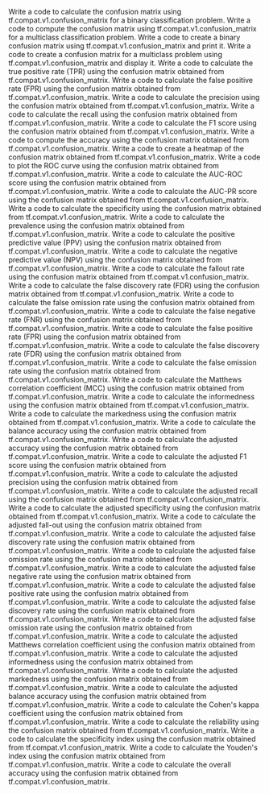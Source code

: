 Write a code to calculate the confusion matrix using tf.compat.v1.confusion_matrix for a binary classification problem.
Write a code to compute the confusion matrix using tf.compat.v1.confusion_matrix for a multiclass classification problem.
Write a code to create a binary confusion matrix using tf.compat.v1.confusion_matrix and print it.
Write a code to create a confusion matrix for a multiclass problem using tf.compat.v1.confusion_matrix and display it.
Write a code to calculate the true positive rate (TPR) using the confusion matrix obtained from tf.compat.v1.confusion_matrix.
Write a code to calculate the false positive rate (FPR) using the confusion matrix obtained from tf.compat.v1.confusion_matrix.
Write a code to calculate the precision using the confusion matrix obtained from tf.compat.v1.confusion_matrix.
Write a code to calculate the recall using the confusion matrix obtained from tf.compat.v1.confusion_matrix.
Write a code to calculate the F1 score using the confusion matrix obtained from tf.compat.v1.confusion_matrix.
Write a code to compute the accuracy using the confusion matrix obtained from tf.compat.v1.confusion_matrix.
Write a code to create a heatmap of the confusion matrix obtained from tf.compat.v1.confusion_matrix.
Write a code to plot the ROC curve using the confusion matrix obtained from tf.compat.v1.confusion_matrix.
Write a code to calculate the AUC-ROC score using the confusion matrix obtained from tf.compat.v1.confusion_matrix.
Write a code to calculate the AUC-PR score using the confusion matrix obtained from tf.compat.v1.confusion_matrix.
Write a code to calculate the specificity using the confusion matrix obtained from tf.compat.v1.confusion_matrix.
Write a code to calculate the prevalence using the confusion matrix obtained from tf.compat.v1.confusion_matrix.
Write a code to calculate the positive predictive value (PPV) using the confusion matrix obtained from tf.compat.v1.confusion_matrix.
Write a code to calculate the negative predictive value (NPV) using the confusion matrix obtained from tf.compat.v1.confusion_matrix.
Write a code to calculate the fallout rate using the confusion matrix obtained from tf.compat.v1.confusion_matrix.
Write a code to calculate the false discovery rate (FDR) using the confusion matrix obtained from tf.compat.v1.confusion_matrix.
Write a code to calculate the false omission rate using the confusion matrix obtained from tf.compat.v1.confusion_matrix.
Write a code to calculate the false negative rate (FNR) using the confusion matrix obtained from tf.compat.v1.confusion_matrix.
Write a code to calculate the false positive rate (FPR) using the confusion matrix obtained from tf.compat.v1.confusion_matrix.
Write a code to calculate the false discovery rate (FDR) using the confusion matrix obtained from tf.compat.v1.confusion_matrix.
Write a code to calculate the false omission rate using the confusion matrix obtained from tf.compat.v1.confusion_matrix.
Write a code to calculate the Matthews correlation coefficient (MCC) using the confusion matrix obtained from tf.compat.v1.confusion_matrix.
Write a code to calculate the informedness using the confusion matrix obtained from tf.compat.v1.confusion_matrix.
Write a code to calculate the markedness using the confusion matrix obtained from tf.compat.v1.confusion_matrix.
Write a code to calculate the balance accuracy using the confusion matrix obtained from tf.compat.v1.confusion_matrix.
Write a code to calculate the adjusted accuracy using the confusion matrix obtained from tf.compat.v1.confusion_matrix.
Write a code to calculate the adjusted F1 score using the confusion matrix obtained from tf.compat.v1.confusion_matrix.
Write a code to calculate the adjusted precision using the confusion matrix obtained from tf.compat.v1.confusion_matrix.
Write a code to calculate the adjusted recall using the confusion matrix obtained from tf.compat.v1.confusion_matrix.
Write a code to calculate the adjusted specificity using the confusion matrix obtained from tf.compat.v1.confusion_matrix.
Write a code to calculate the adjusted fall-out using the confusion matrix obtained from tf.compat.v1.confusion_matrix.
Write a code to calculate the adjusted false discovery rate using the confusion matrix obtained from tf.compat.v1.confusion_matrix.
Write a code to calculate the adjusted false omission rate using the confusion matrix obtained from tf.compat.v1.confusion_matrix.
Write a code to calculate the adjusted false negative rate using the confusion matrix obtained from tf.compat.v1.confusion_matrix.
Write a code to calculate the adjusted false positive rate using the confusion matrix obtained from tf.compat.v1.confusion_matrix.
Write a code to calculate the adjusted false discovery rate using the confusion matrix obtained from tf.compat.v1.confusion_matrix.
Write a code to calculate the adjusted false omission rate using the confusion matrix obtained from tf.compat.v1.confusion_matrix.
Write a code to calculate the adjusted Matthews correlation coefficient using the confusion matrix obtained from tf.compat.v1.confusion_matrix.
Write a code to calculate the adjusted informedness using the confusion matrix obtained from tf.compat.v1.confusion_matrix.
Write a code to calculate the adjusted markedness using the confusion matrix obtained from tf.compat.v1.confusion_matrix.
Write a code to calculate the adjusted balance accuracy using the confusion matrix obtained from tf.compat.v1.confusion_matrix.
Write a code to calculate the Cohen's kappa coefficient using the confusion matrix obtained from tf.compat.v1.confusion_matrix.
Write a code to calculate the reliability using the confusion matrix obtained from tf.compat.v1.confusion_matrix.
Write a code to calculate the specificity index using the confusion matrix obtained from tf.compat.v1.confusion_matrix.
Write a code to calculate the Youden's index using the confusion matrix obtained from tf.compat.v1.confusion_matrix.
Write a code to calculate the overall accuracy using the confusion matrix obtained from tf.compat.v1.confusion_matrix.